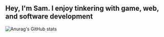 ## Hey, I'm Sam. I enjoy tinkering with game, web, and software development

![Anurag's GitHub stats](https://github-readme-stats.vercel.app/api?username=cheesesamwich&show_icons=true&theme=catppuccin_mocha)
